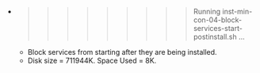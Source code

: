 * >>>>>>>>> Running inst-min-con-04-block-services-start-postinstall.sh ...
  * Block services from starting after they are being installed.
  * Disk size = 711944K. Space Used = 8K.
